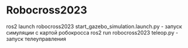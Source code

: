 # Robocross2023

ros2 launch robocross2023 start_gazebo_simulation.launch.py - запуск симуляции с картой робокросса
ros2 run robocross2023 teleoр.py - запуск телеуправления

